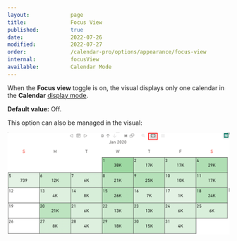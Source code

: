 ```yaml
---
layout:             page
title:              Focus View 
published:          true
date:               2022-07-26
modified:           2022-07-27
order:              /calendar-pro/options/appearance/focus-view
internal:           focusView
available:          Calendar Mode
---
```

When the **Focus view** toggle is on, the visual displays only one calendar in the **Calendar** [display mode](./display-mode.md).

**Default value:** Off.

This option can also be managed in the visual:

<img src="images/focus.png" width="700" alt="Focus view in Calendar pro">